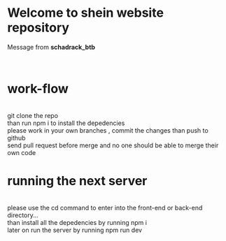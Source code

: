 # Welcome to shein website repository
Message from **schadrack_btb**

<br/>

# work-flow
<br/>
git clone the repo <br/> than run npm i to install the depedencies <br/>
please work in your own branches ,  commit  the changes than push to github <br/>
send pull request before merge and no one should be able to merge their own code
<br/>

# running the next server
<br/>
please use the cd command to enter into the front-end or back-end directory... <br/> than install all the depedencies by running npm i <br/>
later on run the server by running npm run dev
